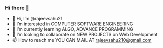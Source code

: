 ### Hi there 👋
- 👋 Hi, I’m @rajeevsahu21
- 👀 I’m interested in COMPUTER SOFTWARE ENGINEERING
- 🌱 I’m currently learning ALGO, ADVANCE PROGRAMMING
- 💞️ I’m looking to collaborate on NEW PROJECTS on Web Development
- 📫 How to reach me YOU CAN MAIL AT rajeevsahu210@gmail.com
<!--
**rajeevsahu21/rajeevsahu21** is a ✨ _special_ ✨ repository because its `README.md` (this file) appears on your GitHub profile.

Here are some ideas to get you started:

- 🔭 I’m currently working on ...
- 🌱 I’m currently learning ...
- 👯 I’m looking to collaborate on ...
- 🤔 I’m looking for help with ...
- 💬 Ask me about ...
- 📫 How to reach me: ...
- 😄 Pronouns: ...
- ⚡ Fun fact: ...
-->

